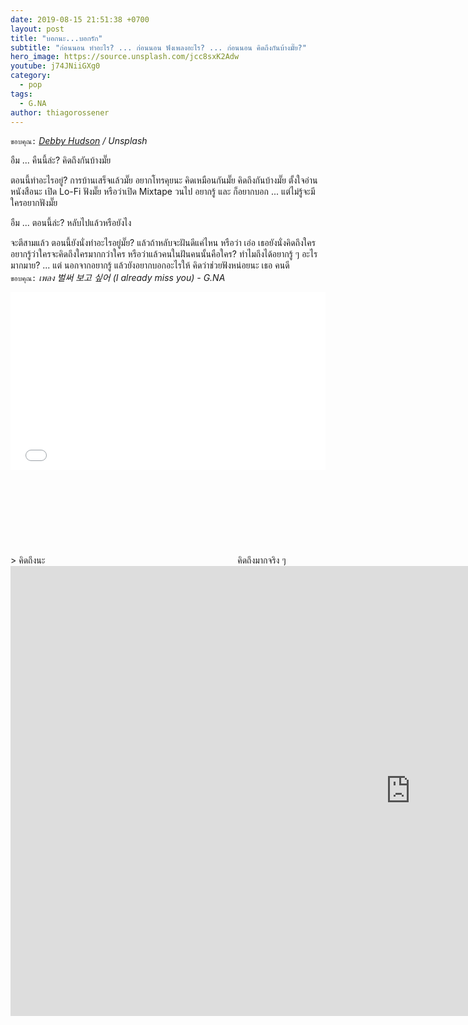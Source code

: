 ```yaml
---
date: 2019-08-15 21:51:38 +0700
layout: post
title: "บอกนะ...บอกรัก"
subtitle: "ก่อนนอน ทำอะไร? ... ก่อนนอน ฟังเพลงอะไร? ... ก่อนนอน คิดถึงกันบ้างมั๊ย?"
hero_image: https://source.unsplash.com/jcc8sxK2Adw
youtube: j74JNiiGXg0
category:
  - pop
tags:
  - G.NA
author: thiagorossener
---
```

`ขอบคุณ:` *[Debby Hudson](https://unsplash.com/@hudsoncrafted) / Unsplash*

อืม ... คืนนี้ล่ะ? คิดถึงกันบ้างมั๊ย

ตอนนี้ทำอะไรอยู่? การบ้านเสร็จแล้วมั๊ย อยากโทรคุยนะ คิดเหมือนกันมั๊ย คิดถึงกันบ้างมั๊ย ตั้งใจอ่านหนังสือนะ เปิด Lo-Fi ฟังมั๊ย หรือว่าเปิด Mixtape วนไป อยากรู้ และ ก็อยากบอก ... แต่ไม่รู้จะมีใครอยากฟังมั๊ย

อืม ... ตอนนี้ล่ะ? หลับไปแล้วหรือยังไง

จะตีสามแล้ว ตอนนี้ยังนั่งทำอะไรอยู่มั๊ย? แล้วถ้าหลับจะฝันดีแค่ไหน หรือว่า เอ่อ เธอยังนั่งคิดถึงใคร อยากรู้ว่าใครจะคิดถึงใครมากกว่าใคร หรือว่าแล้วคนในฝันคนนั้นคือใคร? ทำไมถึงได้อยากรู้ ๆ อะไรมากมาย? ... แต่ นอกจากอยากรู้ แล้วยังอยากบอกอะไรให้ คิดว่าช่วยฟังหน่อยนะ เธอ คนดี\
`ขอบคุณ:` *เพลง 벌써 보고 싶어 (I already miss you) - G.NA*

<div style="position:relative;width:100%;height:0;padding-bottom:56.25%;">
<iframe style="width:100%;height:100%;position:absolute;top:0;left:0;" src="{{ "https://www.youtube.com/embed/" | append: page.youtube }}" frameborder="0" allow="autoplay; encrypted-media" allowfullscreen>
</iframe>
</div>
> คิดถึงนะ <svg class="love"><use xlink:href="#icon-heart"></use></svg> คิดถึงมากจริง ๆ

<iframe width="1280" height="720" src="https://www.youtube.com/embed/" frameborder="0" allow="accelerometer; autoplay; clipboard-write; encrypted-media; gyroscope; picture-in-picture" allowfullscreen></iframe>

